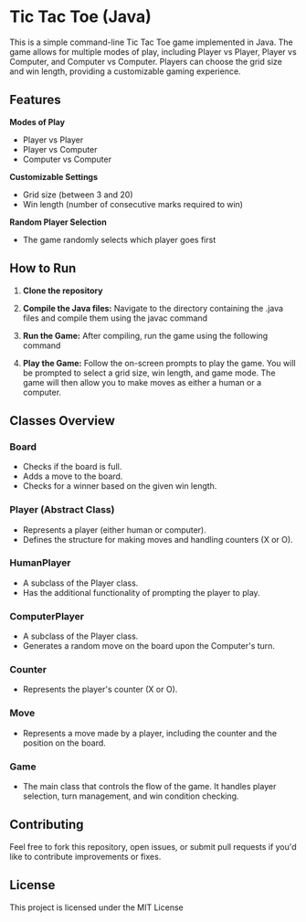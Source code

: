 # Tic Tac Toe (Java)
This is a simple command-line Tic Tac Toe game implemented in Java. 
The game allows for multiple modes of play, including Player vs Player, Player vs Computer, and Computer vs Computer. 
Players can choose the grid size and win length, providing a customizable gaming experience.
## Features
<b> Modes of Play</b><br>
* Player vs Player
* Player vs Computer
* Computer vs Computer

<b>Customizable Settings</b><br>
* Grid size (between 3 and 20)
* Win length (number of consecutive marks required to win)

<b>Random Player Selection</b><br>

* The game randomly selects which player goes first

## How to Run
1. <b>Clone the repository</b><br>

2. <b>Compile the Java files:</b> Navigate to the directory containing the .java files and compile them using the javac command<br>

3. <b>Run the Game:</b> After compiling, run the game using the following command<br>

4. <b>Play the Game:</b> Follow the on-screen prompts to play the game. You will be prompted to select a grid size, win length, and game mode.
The game will then allow you to make moves as either a human or a computer.
## Classes Overview
### Board
* Checks if the board is full.
* Adds a move to the board.
* Checks for a winner based on the given win length.
### Player (Abstract Class)
* Represents a player (either human or computer).
* Defines the structure for making moves and handling counters (X or O).
### HumanPlayer
* A subclass of the Player class.
* Has the additional functionality of prompting the player to play.
### ComputerPlayer
* A subclass of the Player class.
* Generates a random move on the board upon the Computer's turn.
### Counter
* Represents the player's counter (X or O).
### Move
* Represents a move made by a player, including the counter and the position on the board.
### Game
* The main class that controls the flow of the game. It handles player selection, turn management, and win condition checking.
## Contributing
Feel free to fork this repository, open issues, or submit pull requests if you'd like to contribute improvements or fixes.
## License
This project is licensed under the MIT License
